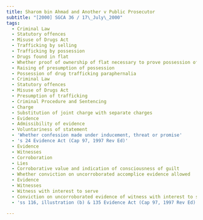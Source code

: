 ```yaml
---
title: Sharom bin Ahmad and Another v Public Prosecutor
subtitle: "[2000] SGCA 36 / 17\_July\_2000"
tags:
  - Criminal Law
  - Statutory offences
  - Misuse of Drugs Act
  - Trafficking by selling
  - Trafficking by possession
  - Drugs found in flat
  - Whether proof of ownership of flat necessary to prove possession of drugs
  - Raising of presumption of possession
  - Possession of drug trafficking paraphernalia
  - Criminal Law
  - Statutory offences
  - Misuse of Drugs Act
  - Presumption of trafficking
  - Criminal Procedure and Sentencing
  - Charge
  - Substitution of joint charge with separate charges
  - Evidence
  - Admissibility of evidence
  - Voluntariness of statement
  - 'Whether confession made under inducement, threat or promise'
  - 's 24 Evidence Act (Cap 97, 1997 Rev Ed)'
  - Evidence
  - Witnesses
  - Corroboration
  - Lies
  - Corroborative value and indication of consciousness of guilt
  - Whether conviction on uncorroborated accomplice evidence allowed
  - Evidence
  - Witnesses
  - Witness with interest to serve
  - Conviction on uncorroborated evidence of witness with interest to serve
  - 'ss 116, illustration (b) & 135 Evidence Act (Cap 97, 1997 Rev Ed)'

---
```



